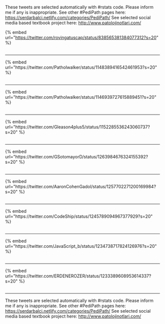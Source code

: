 

These tweets are selected automatically with #rstats code. Please inform me if any is inappropriate.
See other #PediPath pages here: https://serdarbalci.netlify.com/categories/PediPath/ 
See selected social media based textbook project here: http://www.patolojinotlari.com/

{% embed url="https://twitter.com/rovingatuscap/status/838565381384077312?s=20" %}<br>
<br>
<hr>
{% embed url="https://twitter.com/Patholwalker/status/1148389416542461953?s=20" %}<br>
<br>
<hr>
{% embed url="https://twitter.com/Patholwalker/status/1146939727615889451?s=20" %}<br>
<br>
<hr>
{% embed url="https://twitter.com/Gleason4plus5/status/1152285536243060737?s=20" %}<br>
<br>
<hr>
{% embed url="https://twitter.com/GSotomayorD/status/1263984676324155392?s=20" %}<br>
<br>
<hr>
{% embed url="https://twitter.com/AaronCohenGadol/status/1257702271200169984?s=20" %}<br>
<br>
<hr>
{% embed url="https://twitter.com/CodeShip/status/1245789094967377929?s=20" %}<br>
<br>
<hr>
{% embed url="https://twitter.com/JavaScript_b/status/1234738717824126976?s=20" %}<br>
<br>
<hr>
{% embed url="https://twitter.com/ERDENEROZER/status/1233389608953614337?s=20" %}<br>
<br>
<hr>


These tweets are selected automatically with #rstats code. Please inform me if any is inappropriate.
See other #PediPath pages here: https://serdarbalci.netlify.com/categories/PediPath/ 
See selected social media based textbook project here: http://www.patolojinotlari.com/
